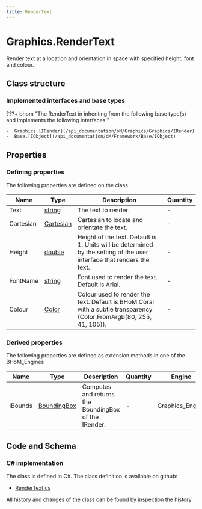 ```yaml
---
title: RenderText
---
```


# Graphics.RenderText

Render text at a location and orientation in space with specified height, font and colour.

## Class structure

### Implemented interfaces and base types

???+ bhom "The RenderText in inheriting from the following base type(s) and implements the following interfaces:"

    -  Graphics.[IRender](/api_documentation/oM/Graphics/Graphics/IRender)
    -  Base.[IObject](/api_documentation/oM/Framework/Base/IObject)


## Properties



### Defining properties

The following properties are defined on the class

| Name             | Type             | Description      | Quantity         |
|------------------|------------------|------------------|------------------|
| Text | [string](https://learn.microsoft.com/en-us/dotnet/api/System.String?view=netstandard-2.0) | The text to render. | - |
| Cartesian | [Cartesian](/api_documentation/oM/Dimensional/Geometry/CoordinateSystem/Cartesian) | Cartesian to locate and orientate the text. | - |
| Height | [double](https://learn.microsoft.com/en-us/dotnet/api/System.Double?view=netstandard-2.0) | Height of the text. Default is 1. Units will be determined by the setting of the user interface that renders the text. | - |
| FontName | [string](https://learn.microsoft.com/en-us/dotnet/api/System.String?view=netstandard-2.0) | Font used to render the text. Default is Arial. | - |
| Colour | [Color](https://learn.microsoft.com/en-us/dotnet/api/System.Drawing.Color?view=netstandard-2.0) | Colour used to render the text. Default is BHoM Coral with a subtle transparency (Color.FromArgb(80, 255, 41, 105)). | - |


### Derived properties

The following properties are defined as extension methods in one of the BHoM_Engines

| Name             | Type             | Description      | Quantity         | Engine           |
|------------------|------------------|------------------|------------------|------------------|
| IBounds | [BoundingBox](/api_documentation/oM/Dimensional/Geometry/BoundingBox) | Computes and returns the BoundingBox of the IRender. | - | Graphics_Engine |


## Code and Schema

### C# implementation

The class is defined in C#. The class definition is available on github:

- [RenderText.cs](https://github.com/BHoM/BHoM/blob/develop/Graphics_oM/Render/RenderText.cs)

All history and changes of the class can be found by inspection the history.
